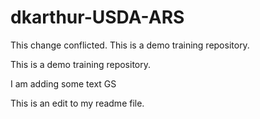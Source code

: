 # dkarthur-USDA-ARS
This change conflicted. This is a demo training repository.

This is a demo training repository. 

I am adding some text  GS

This is an edit to my readme file.

